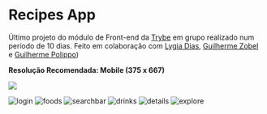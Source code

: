# Recipes App

Último projeto do módulo de Front-end da [Trybe](https://github.com/betrybe) em grupo realizado num período de 10 dias. Feito em colaboração com [Lygia Dias](https://github.com/LygiaDias), [Guilherme Zobel](https://github.com/Guilherme-Zobel) e [Guilherme Polippo](https://github.com/luispolippo))

**Resolução Recomendada: Mobile (375 x 667)**

<img src="Peek 19-04-2022 12-45.gif">

![login](https://user-images.githubusercontent.com/87620994/164327887-6b6437be-f5da-4603-848e-d6d6ee7d675d.png)
![foods](https://user-images.githubusercontent.com/87620994/164327919-072ea17d-6c07-4fe6-8b9d-7c5564db3e4c.png)
![searchbar](https://user-images.githubusercontent.com/87620994/164327984-c002ac3b-92d2-4c8f-aada-019d0e5474b4.png)
![drinks](https://user-images.githubusercontent.com/87620994/164328013-d443788b-3fc1-4230-ac0d-1ff9619a2af4.png)
![details](https://user-images.githubusercontent.com/87620994/164328047-97e75265-111e-4223-8b65-0eb44e9d601f.png)
![explore](https://user-images.githubusercontent.com/87620994/164328225-d2e47337-2f9e-4725-bf9c-595e8c76dbe0.png)
